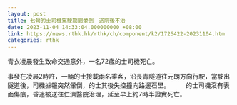 ```yaml
---
layout: post
title: 七旬的士司機駕駛期間暈倒　送院後不治
date: 2023-11-04 14:33:04.000000000 +08:00
link: https://news.rthk.hk/rthk/ch/component/k2/1726422-20231104.htm
categories: rthk
---
```


青衣凌晨發生致命交通意外，一名72歲的士司機死亡。

事發在凌晨2時許，一輛的士接載兩名乘客，沿長青隧道往元朗方向行駛，當駛出隧道後，司機據報突然暈倒，的士其後失控撞向路邊石壆。
　　
的士司機沒有表面傷痕，昏迷被送往仁濟醫院治理，延至早上約7時半證實死亡。
